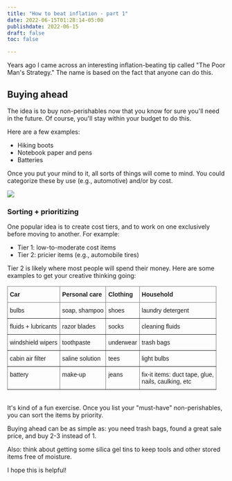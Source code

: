 ```yaml
---
title: "How to beat inflation - part 1"
date: 2022-06-15T01:28:14-05:00
publishdate: 2022-06-15
draft: false
toc: false

---
```


Years ago I came across an interesting inflation-beating tip called "The Poor Man's Strategy." The name is based on the fact that anyone can do this.

## Buying ahead

The idea is to buy non-perishables now that you know for sure you'll need in the future. Of course, you'll stay within your budget to do this.

Here are a few examples: 
* Hiking boots
* Notebook paper and pens
* Batteries

Once you put your mind to it, all sorts of things will come to mind. You could categorize these by use (e.g., automotive) and/or by cost.

<img src="https://res.cloudinary.com/icecloud7/image/upload/f_auto/v1655573296/sherrieg/hella-9003-bulb_leurct.png" />

### Sorting + prioritizing 

One popular idea is to create cost tiers, and to work on one exclusively before moving to another. For example: 
* Tier 1: low-to-moderate cost items
* Tier 2: pricier items (e.g., automobile tires)

Tier 2 is likely where most people will spend their money. Here are some examples to get your creative thinking going: 

<style type="text/css">
.tg  {border-collapse:collapse;border-spacing:0;}
.tg td{border-color:black;border-style:solid;border-width:1px;font-family:Arial, sans-serif;font-size:14px;
  overflow:hidden;padding:10px 5px;word-break:normal;}
.tg th{border-color:black;border-style:solid;border-width:1px;font-family:Arial, sans-serif;font-size:14px;
  font-weight:normal;overflow:hidden;padding:10px 5px;word-break:normal;}
.tg .tg-0pky{border-color:inherit;text-align:left;vertical-align:top}
</style>
<table class="tg">
<thead>
  <tr>
    <th class="tg-0pky"><strong>Car</strong></th>
    <th class="tg-0pky"><strong>Personal care</strong></th>
    <th class="tg-0pky"><strong>Clothing</strong></th>
    <th class="tg-0pky"><strong>Household</strong></th>
  </tr>
</thead>
<tbody>
  <tr>
    <td class="tg-0pky">bulbs</td>
    <td class="tg-0pky">soap, shampoo</td>
    <td class="tg-0pky">shoes</td>
    <td class="tg-0pky">laundry detergent</td>
  </tr>
  <tr>
    <td class="tg-0pky">fluids + lubricants</td>
    <td class="tg-0pky">razor blades</td>
    <td class="tg-0pky">socks</td>
    <td class="tg-0pky">cleaning fluids</td>
  </tr>
  <tr>
    <td class="tg-0pky">windshield wipers</td>
    <td class="tg-0pky">toothpaste</td>
    <td class="tg-0pky">underwear</td>
    <td class="tg-0pky">trash bags</td>
  </tr>
  <tr>
    <td class="tg-0pky">cabin air filter</td>
    <td class="tg-0pky">saline solution</td>
    <td class="tg-0pky">tees</td>
    <td class="tg-0pky">light bulbs</td>
  </tr>
  <tr>
    <td class="tg-0pky">battery</td>
    <td class="tg-0pky">make-up</td>
    <td class="tg-0pky">jeans</td>
    <td class="tg-0pky">fix-it items: duct tape, glue, <br>nails, caulking, etc</td>
  </tr>
</tbody>
</table>


<br/>It's kind of a fun exercise. Once you list your "must-have" non-perishables, you can sort the items by priority.

Buying ahead can be as simple as: you need trash bags, found a great sale price, and buy 2-3 instead of 1.

Also: think about getting some silica gel tins to keep tools and other stored items free of moisture.

I hope this is helpful!
